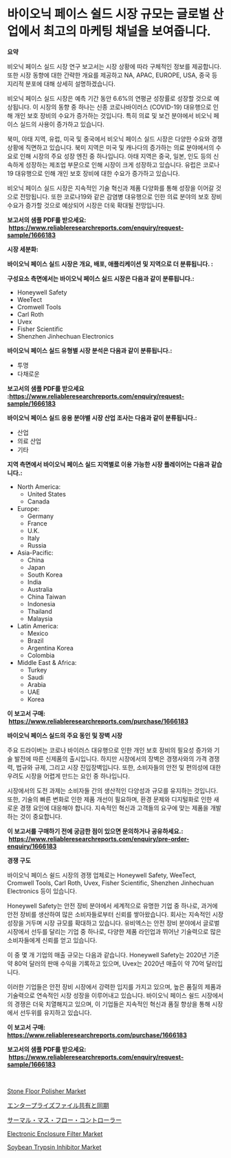 <p><h1>바이오닉 페이스 쉴드 시장 규모는 글로벌 산업에서 최고의 마케팅 채널을 보여줍니다.</h1></p><p><strong>요약</strong></p>
<p><p>비오닉 페이스 실드 시장 연구 보고서는 시장 상황에 따라 구체적인 정보를 제공합니다. 또한 시장 동향에 대한 간략한 개요를 제공하고 NA, APAC, EUROPE, USA, 중국 등 지리적 분포에 대해 상세히 설명하겠습니다.</p><p>비오닉 페이스 실드 시장은 예측 기간 동안 6.6%의 연평균 성장률로 성장할 것으로 예상됩니다. 이 시장의 동향 중 하나는 신종 코로나바이러스 (COVID-19) 대유행으로 인해 개인 보호 장비의 수요가 증가하는 것입니다. 특히 의료 및 보건 분야에서 비오닉 페이스 실드의 사용이 증가하고 있습니다.</p><p>북미, 아태 지역, 유럽, 미국 및 중국에서 비오닉 페이스 실드 시장은 다양한 수요와 경쟁 상황에 직면하고 있습니다. 북미 지역은 미국 및 캐나다의 증가하는 의료 분야에서의 수요로 인해 시장의 주요 성장 엔진 중 하나입니다. 아태 지역은 중국, 일본, 인도 등의 신속하게 성장하는 제조업 부문으로 인해 시장이 크게 성장하고 있습니다. 유럽은 코로나19 대유행으로 인해 개인 보호 장비에 대한 수요가 증가하고 있습니다.</p><p>비오닉 페이스 실드 시장은 지속적인 기술 혁신과 제품 다양화를 통해 성장을 이어갈 것으로 전망됩니다. 또한 코로나19와 같은 감염병 대유행으로 인한 의료 분야의 보호 장비 수요가 증가할 것으로 예상되어 시장은 더욱 확대될 전망입니다.</p></p>
<p><strong>보고서의 샘플 PDF를 받으세요: &nbsp;<a href="https://www.reliableresearchreports.com/enquiry/request-sample/1666183">https://www.reliableresearchreports.com/enquiry/request-sample/1666183</a></strong></p>
<p><strong>시장 세분화:</strong></p>
<p><strong> 바이오닉 페이스 실드 시장은 개요, 배포, 애플리케이션 및 지역으로 더 분류됩니다. :</strong></p>
<p><strong>구성요소 측면에서는 바이오닉 페이스 실드 시장은 다음과 같이 분류됩니다.:</strong></p>
<p><ul><li>Honeywell Safety</li><li>WeeTect</li><li>Cromwell Tools</li><li>Carl Roth</li><li>Uvex</li><li>Fisher Scientific</li><li>Shenzhen Jinhechuan Electronics</li></ul></p>
<p><strong> 바이오닉 페이스 실드 유형별 시장 분석은 다음과 같이 분류됩니다.:</strong></p>
<p><ul><li>투명</li><li>다채로운</li></ul></p>
<p><strong>보고서의 샘플 PDF를 받으세요 :<a href="https://www.reliableresearchreports.com/enquiry/request-sample/1666183">https://www.reliableresearchreports.com/enquiry/request-sample/1666183</a></strong></p>
<p><strong> 바이오닉 페이스 실드 응용 분야별 시장 산업 조사는 다음과 같이 분류됩니다.:</strong></p>
<p><ul><li>산업</li><li>의료 산업</li><li>기타</li></ul></p>
<p><strong>지역 측면에서 바이오닉 페이스 실드 지역별로 이용 가능한 시장 플레이어는 다음과 같습니다.:</strong></p>
<p><ul>
    <li>
        North America:
        <ul>
            <li>United States</li>
            <li>Canada</li>
        </ul>
    </li>
    <li>
        Europe:
        <ul>
            <li>Germany</li>
            <li>France</li>
            <li>U.K.</li>
            <li>Italy</li>
            <li>Russia</li>
        </ul>
    </li>
    <li>
        Asia-Pacific:
        <ul>
            <li>China</li>
            <li>Japan</li>
            <li>South Korea</li>
            <li>India</li>
            <li>Australia</li>
            <li>China Taiwan</li>
            <li>Indonesia</li>
            <li>Thailand</li>
            <li>Malaysia</li>
        </ul>
    </li>
    <li>
        Latin America:
        <ul>
            <li>Mexico</li>
            <li>Brazil</li>
            <li>Argentina Korea</li>
            <li>Colombia</li>
        </ul>
    </li>
    <li>
        Middle East & Africa:
        <ul>
            <li>Turkey</li>
            <li>Saudi</li>
            <li>Arabia</li>
            <li>UAE</li>
            <li>Korea</li>
        </ul>
    </li>
    </ul></p>
<p><strong>이 보고서 구매: &nbsp;<a href="https://www.reliableresearchreports.com/purchase/1666183">https://www.reliableresearchreports.com/purchase/1666183</a></strong></p>
<p><strong>바이오닉 페이스 실드의 주요 동인 및 장벽 시장</strong></p>
<p><p>주요 드라이버는 코로나 바이러스 대유행으로 인한 개인 보호 장비의 필요성 증가와 기술 발전에 따른 신제품의 출시입니다. 하지만 시장에서의 장벽은 경쟁사와의 가격 경쟁력, 법규와 규제, 그리고 시장 진입장벽입니다. 또한, 소비자들의 안전 및 편의성에 대한 우려도 시장을 어렵게 만드는 요인 중 하나입니다.</p><p>시장에서의 도전 과제는 소비자들 간의 생산적인 다양성과 규모를 유지하는 것입니다. 또한, 기술의 빠른 변화로 인한 제품 개선이 필요하며, 환경 문제와 디지털화로 인한 새로운 경쟁 요인에 대응해야 합니다. 지속적인 혁신과 고객들의 요구에 맞는 제품을 개발하는 것이 중요합니다.</p></p>
<p><strong>이 보고서를 구매하기 전에 궁금한 점이 있으면 문의하거나 공유하세요.: &nbsp;<a href="https://www.reliableresearchreports.com/enquiry/pre-order-enquiry/1666183">https://www.reliableresearchreports.com/enquiry/pre-order-enquiry/1666183</a></strong></p>
<p><strong>경쟁 구도</strong></p>
<p><p>바이오닉 페이스 쉴드 시장의 경쟁 업체로는 Honeywell Safety, WeeTect, Cromwell Tools, Carl Roth, Uvex, Fisher Scientific, Shenzhen Jinhechuan Electronics 등이 있습니다.</p><p>Honeywell Safety는 안전 장비 분야에서 세계적으로 유명한 기업 중 하나로, 과거에 안전 장비를 생산하여 많은 소비자들로부터 신뢰를 쌓아왔습니다. 회사는 지속적인 시장 성장을 거두며 시장 규모를 확대하고 있습니다. 유비엑스는 안전 장비 분야에서 글로벌 시장에서 선두를 달리는 기업 중 하나로, 다양한 제품 라인업과 뛰어난 기술력으로 많은 소비자들에게 신뢰를 얻고 있습니다.</p><p>이 중 몇 개 기업의 매출 규모는 다음과 같습니다. Honeywell Safety는 2020년 기준 약 80억 달러의 판매 수익을 기록하고 있으며, Uvex는 2020년 매출이 약 70억 달러입니다.</p><p>이러한 기업들은 안전 장비 시장에서 강력한 입지를 가지고 있으며, 높은 품질의 제품과 기술력으로 연속적인 시장 성장을 이루어내고 있습니다. 바이오닉 페이스 쉴드 시장에서의 경쟁은 더욱 치열해지고 있으며, 이 기업들은 지속적인 혁신과 품질 향상을 통해 시장에서 선두위를 유지하고 있습니다.</p></p>
<p><strong>이 보고서 구매: &nbsp; <a href="https://www.reliableresearchreports.com/purchase/1666183">https://www.reliableresearchreports.com/purchase/1666183</a></strong></p>
<p><strong>보고서의 샘플 PDF를 받으세요: &nbsp;<a href="https://www.reliableresearchreports.com/enquiry/request-sample/1666183">https://www.reliableresearchreports.com/enquiry/request-sample/1666183</a></strong><strong></strong></p>
<p>&nbsp;</p>
<p><p><a href="https://view.publitas.com/reportprime-1/stone-floor-polisher-market-size-2024-2031-global-industrial-analysis-key-geographical-regions-market-share-top-key-players-product-types-and-forecast-research-report/">Stone Floor Polisher Market</a></p><p><a href="https://github.com/mathieurico66/Market-Research-Report-List-1/blob/main/931727715027.md">エンタープライズファイル共有と同期</a></p><p><a href="https://medium.com/@ismaelblick2023/%E7%86%B1%E9%87%8F%E8%B3%AA%E9%87%8F%E3%83%95%E3%83%AD%E3%83%BC-%E3%82%B3%E3%83%B3%E3%83%88%E3%83%AD%E3%83%BC%E3%83%A9%E3%81%AE%E5%B8%82%E5%A0%B4%E8%A6%8F%E6%A8%A1-cagr-%E3%83%88%E3%83%AC%E3%83%B3%E3%83%892024%E5%B9%B4%E3%81%8B%E3%82%892030%E5%B9%B4%E3%81%BE%E3%81%A7-07d15bb44f09">サーマル・マス・フロー・コントローラー</a></p><p><a href="https://github.com/myacatherineblakecaczo9vcsw/Market-Research-Report-List-2/blob/main/electronic-enclosure-filter-market.md">Electronic Enclosure Filter Market</a></p><p><a href="https://flame-sidecar-702.notion.site/Global-Soybean-Trypsin-Inhibitor-Market-Size-and-Market-Trends-Insights-and-Projections-from-2024-t-c45485e104cd40659c72e6e276f530b0">Soybean Trypsin Inhibitor Market</a></p></p>